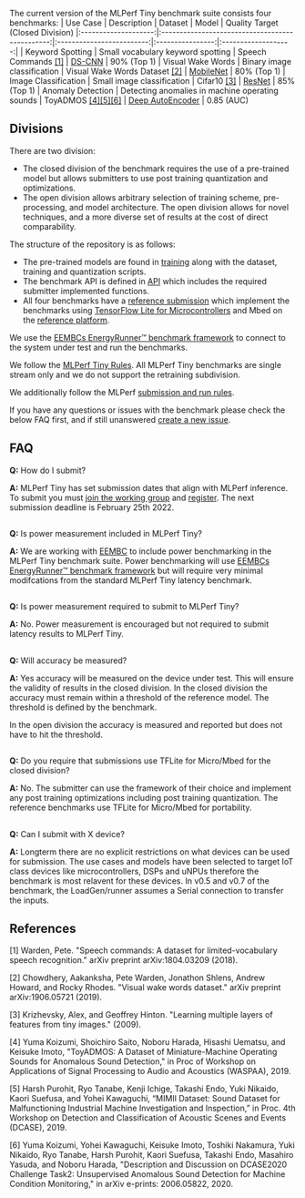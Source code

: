 The current version of the MLPerf Tiny benchmark suite consists four benchmarks:
|       Use Case       |                   Description                   |          Dataset          |       Model      | Quality Target<br>(Closed&#160;Division)
|:--------------------:|:-----------------------------------------------:|:-------------------------:|:----------------:|:-------------------:|
|   Keyword Spotting   |        Small vocabulary keyword spotting        |      Speech Commands [[1]](#1)                |      [DS-CNN](https://github.com/mlcommons/tiny/blob/master/benchmark/training/keyword_spotting/keras_model.py)   | 90% (Top 1)
|   Visual Wake Words  |           Binary image classification           | Visual Wake Words Dataset [[2]](#2)           |     [MobileNet](https://github.com/mlcommons/tiny/blob/master/benchmark/training/visual_wake_words/vww_model.py)    | 80% (Top 1)
| Image Classification |            Small image classification           |          Cifar10 [[3]](#3)                    |      [ResNet](https://github.com/mlcommons/tiny/blob/master/benchmark/training/image_classification/keras_model.py)      | 85% (Top 1)
|   Anomaly Detection  | Detecting anomalies in machine operating sounds |          ToyADMOS [[4]](#4)[[5]](#5)[[6]](#6) | [Deep AutoEncoder](https://github.com/mlcommons/tiny/blob/master/benchmark/training/anomaly_detection/keras_model.py) | 0.85 (AUC)

## Divisions

There are two division:
* The closed division of the benchmark requires the use of a pre-trained model but allows submitters to use post training quantization and optimizations.
* The open division allows arbitrary selection of training scheme, pre-processing, and model architecture. The open division allows for novel techniques, and a more diverse set of results at the cost of direct comparability.

The structure of the repository is as follows:
* The pre-trained models are found in [training](https://github.com/mlcommons/tiny/tree/master/benchmark/training) along with the dataset, training and quantization scripts.
* The benchmark API is defined in [API](https://github.com/mlcommons/tiny/tree/master/benchmark/api) which includes the required submitter implemented functions.
* All four benchmarks have a [reference submission](https://github.com/mlcommons/tiny/tree/master/benchmark/reference_submissions) which implement 
the benchmarks using [TensorFlow Lite for Microcontrollers](https://www.tensorflow.org/lite/microcontrollers) and Mbed on the [reference platform](https://www.st.com/en/microcontrollers-microprocessors/stm32l4r5zi.html).

We use the [EEMBCs EnergyRunner™ benchmark framework](https://github.com/eembc/ulpmark-ml) to connect to the system under test and run the benchmarks.

We follow the [MLPerf Tiny Rules](https://github.com/mlcommons/tiny/blob/master/benchmark/MLPerfTiny_Rules.adoc). All MLPerf Tiny benchmarks are single stream only and we do not support the retraining subdivision.

We additionally follow the MLPerf [submission and run rules](https://github.com/mlcommons/policies/blob/master/submission_rules.adoc).

If you have any questions or issues with the benchmark please check the below FAQ first, and if still unanswered [create a new issue](https://github.com/mlcommons/tiny/issues).

## FAQ
**Q:** How do I submit?

**A:** MLPerf Tiny has set submission dates that align with MLPerf inference. To submit you must [join the working group](https://groups.google.com/u/4/a/mlcommons.org/g/tiny) and [register](https://forms.gle/apopJLhUcYDtmAyw5). The next submission deadline is February 25th 2022.
## 

**Q:** Is power measurement included in MLPerf Tiny?

**A:** We are working with [EEMBC](https://www.eembc.org/) to include power benchmarking in the MLPerf Tiny benchmark suite. Power benchmarking will use [EEMBCs EnergyRunner™ benchmark framework](https://github.com/eembc/energyrunner) but will require very minimal modifcations from the standard MLPerf Tiny latency benchmark.
## 

**Q:** Is power measurement required to submit to MLPerf Tiny?

**A:** No. Power measurement is encouraged but not required to submit latency results to MLPerf Tiny.
## 

**Q:** Will accuracy be measured?

**A:** Yes accuracy will be measured on the device under test. This will ensure the validity of results in the closed division. In the closed division the accuracy must remain within a threshold of the reference model. The threshold is defined by the benchmark.

In the open division the accuracy is measured and reported but does not have to hit the threshold.
## 

**Q:** Do you require that submissions use TFLite for Micro/Mbed for the closed division?

**A:** No. The submitter can use the framework of their choice and implement any post training optimizations including post training quantization. The reference benchmarks use TFLite for Micro/Mbed for portability.
## 

**Q:** Can I submit with X device?

**A:** Longterm there are no explicit restrictions on what devices can be used for submission. The use cases and models have been selected to target IoT class devices like microcontrollers, DSPs and uNPUs therefore the benchmark is most relavent for these devices. In v0.5 and v0.7 of the benchmark, the LoadGen/runner assumes a Serial connection to transfer the inputs.

## References
<a id="1">[1]</a>
Warden, Pete. "Speech commands: A dataset for limited-vocabulary speech recognition." arXiv preprint arXiv:1804.03209 (2018).

<a id="2">[2]</a>
Chowdhery, Aakanksha, Pete Warden, Jonathon Shlens, Andrew Howard, and Rocky Rhodes. "Visual wake words dataset." arXiv preprint arXiv:1906.05721 (2019).

<a id="3">[3]</a>
Krizhevsky, Alex, and Geoffrey Hinton. "Learning multiple layers of features from tiny images." (2009).

<a id="4">[4]</a>
Yuma Koizumi, Shoichiro Saito, Noboru Harada, Hisashi Uematsu, and Keisuke Imoto, "ToyADMOS: A Dataset of Miniature-Machine Operating Sounds for Anomalous Sound Detection," in Proc of Workshop on Applications of Signal Processing to Audio and Acoustics (WASPAA), 2019.

<a id="5">[5]</a>
Harsh Purohit, Ryo Tanabe, Kenji Ichige, Takashi Endo, Yuki Nikaido, Kaori Suefusa, and Yohei Kawaguchi, “MIMII Dataset: Sound Dataset for Malfunctioning Industrial Machine Investigation and Inspection,” in Proc. 4th Workshop on Detection and Classification of Acoustic Scenes and Events (DCASE), 2019.

<a id="6">[6]</a>
Yuma Koizumi, Yohei Kawaguchi, Keisuke Imoto, Toshiki Nakamura, Yuki Nikaido, Ryo Tanabe, Harsh Purohit, Kaori Suefusa, Takashi Endo, Masahiro Yasuda, and Noboru Harada, "Description and Discussion on DCASE2020 Challenge Task2: Unsupervised Anomalous Sound Detection for Machine Condition Monitoring," in arXiv e-prints: 2006.05822, 2020.
